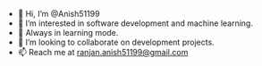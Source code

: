 - 👋 Hi, I’m @Anish51199
- 👀 I’m interested in software development and machine learning.
- 🌱 Always in learning mode.
- 💞️ I’m looking to collaborate on development projects.
- 📫 Reach me at ranjan.anish51199@gmail.com

<!---
Anish51199/Anish51199 is a ✨ special ✨ repository because its `README.md` (this file) appears on your GitHub profile.
You can click the Preview link to take a look at your changes.
--->
